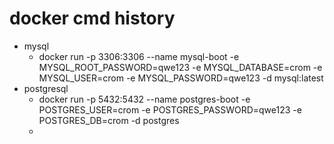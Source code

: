 # docker cmd history

- mysql
  - docker run -p 3306:3306 --name mysql-boot -e MYSQL_ROOT_PASSWORD=qwe123 -e MYSQL_DATABASE=crom -e MYSQL_USER=crom -e MYSQL_PASSWORD=qwe123 -d mysql:latest  
- postgresql
  - docker run -p 5432:5432 --name postgres-boot -e POSTGRES_USER=crom -e POSTGRES_PASSWORD=qwe123 -e POSTGRES_DB=crom -d postgres  
  - 
